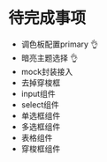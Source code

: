 # 待完成事项
+ 调色板配置primary  👌
+ 暗亮主题选择  👌
+ mock封装接入
+ 去掉穿梭框
+ input组件
+ select组件
+ 单选框组件
+ 多选框组件
+ 表格组件
+ 穿梭框组件
